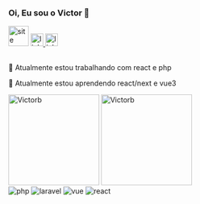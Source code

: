 ### Oi, Eu sou o Victor 👋

<!--
**Victorb999/VIctorb999** is a ✨ _special_ ✨ repository because its `README.md` (this file) appears on your GitHub profile.

Here are some ideas to get you started:

- 🔭 I’m currently working on ...
- 🌱 I’m currently learning ...
- 👯 I’m looking to collaborate on ...
- 🤔 I’m looking for help with ...
- 💬 Ask me about ...
- 📫 How to reach me: ...
- 😄 Pronouns: ...
- ⚡ Fun fact: ...
-->
 

<div> 
  <a href="https://victoraraujo.com.br"><img height="40em" src="https://www.victoraraujo.com.br/_next/image?url=%2Fimg%2Flogo.svg&w=96&q=75" alt="site"/></a> 
  <a href="https://www.linkedin.com/in/victorb-araujo/">
    <img height="25em" src="https://img.shields.io/badge/-LinkedIn-%230077B5?style=for-the-badge&logo=linkedin&logoColor=white" alt="linkedin" />
  </a> 
  <a href="https://www.behance.net/victorAraujoDesign">
    <img height="25em" src="https://img.shields.io/badge/-BEHANCE-%230077B5?style=for-the-badge&logo=behance&logoColor=white" alt="linkedin" />
  </a>
 
</div>
                                                                                                                                     
<br />

<p>🔭 Atualmente estou trabalhando com react e php</p>
<p>🌱 Atualmente estou aprendendo react/next e vue3</p>

<div>
  <img height="180em" src="https://github-readme-stats.vercel.app/api?username=victorb999&show_icons=true&theme=omni&include_all_commits=true&count_private=true" alt="Victorb"/>
  <img height="180em" src="https://github-readme-stats.vercel.app/api/top-langs/?username=victorb999&layout=compact&show_icons=true&theme=omni&langs_count=8" alt="Victorb" /> 
</div>

<div>
  <img src="https://img.shields.io/badge/PHP-777BB4?style=for-the-badge&logo=php&logoColor=white" alt="php" /> 
  <img src="https://img.shields.io/badge/Laravel-FF2D20?style=for-the-badge&logo=laravel&logoColor=white" alt="laravel" /> 
  <img src="https://img.shields.io/badge/Vue.js-35495E?style=for-the-badge&logo=vue.js&logoColor=4FC08D" alt="vue" /> 
  <img src="https://img.shields.io/badge/React-20232A?style=for-the-badge&logo=react&logoColor=61DAFB" alt="react" /> 
</div>
